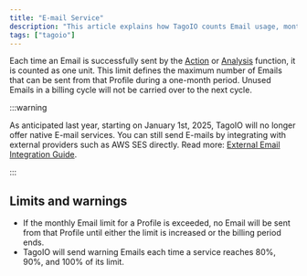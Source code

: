 ```yaml
---
title: "E-mail Service"
description: "This article explains how TagoIO counts Email usage, monthly limits and warnings, and the end of TagoIO's native E-mail service (effective January 1, 2025). It also points to alternatives and related documentation."
tags: ["tagoio"]
---
```


Each time an Email is successfully sent by the [Action](/docs/tagoio/actions/)
or [Analysis](/docs/tagoio/analysis/) function, it is counted as one unit. This
limit defines the maximum number of Emails that can be sent from that Profile
during a one-month period. Unused Emails in a billing cycle will not be carried
over to the next cycle.

:::warning

As anticipated last year, starting on January 1st, 2025, TagoIO will no longer
offer native E-mail services. You can still send E-mails by integrating with
external providers such as AWS SES directly. Read more:
[External Email Integration Guide](/docs/tagoio/actions/defining-actions.md).

:::

## Limits and warnings

- If the monthly Email limit for a Profile is exceeded, no Email will be sent
  from that Profile until either the limit is increased or the billing period
  ends.
- TagoIO will send warning Emails each time a service reaches 80%, 90%, and 100%
  of its limit.

